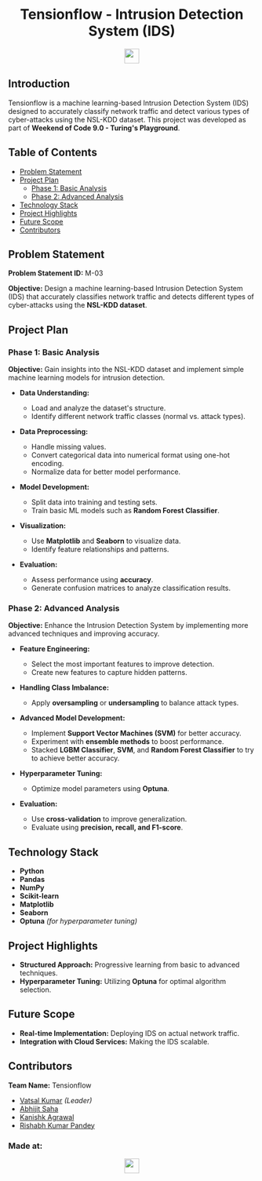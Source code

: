 <h1 align="center">Tensionflow - Intrusion Detection System (IDS)</h1>
<p align="center">
  <a href="https://weekendofcode.computercodingclub.in/">
    <img src="https://i.postimg.cc/njCM24kx/woc.jpg" height="30px">
  </a>
</p>

## Introduction

Tensionflow is a machine learning-based Intrusion Detection System (IDS) designed to accurately classify network traffic and detect various types of cyber-attacks using the NSL-KDD dataset. This project was developed as part of **Weekend of Code 9.0 - Turing's Playground**.

## Table of Contents

- [Problem Statement](#problem-statement)
- [Project Plan](#project-plan)
  - [Phase 1: Basic Analysis](#phase-1-basic-analysis)
  - [Phase 2: Advanced Analysis](#phase-2-advanced-analysis)
- [Technology Stack](#technology-stack)
- [Project Highlights](#project-highlights)
- [Future Scope](#future-scope)
- [Contributors](#contributors)

## Problem Statement

**Problem Statement ID:** M-03

**Objective:** Design a machine learning-based Intrusion Detection System (IDS) that accurately classifies network traffic and detects different types of cyber-attacks using the **NSL-KDD dataset**.

## Project Plan

### Phase 1: Basic Analysis

**Objective:** Gain insights into the NSL-KDD dataset and implement simple machine learning models for intrusion detection.

- **Data Understanding:**
  - Load and analyze the dataset's structure.
  - Identify different network traffic classes (normal vs. attack types).

- **Data Preprocessing:**
  - Handle missing values.
  - Convert categorical data into numerical format using one-hot encoding.
  - Normalize data for better model performance.

- **Model Development:**
  - Split data into training and testing sets.
  - Train basic ML models such as **Random Forest Classifier**.

- **Visualization:**
  - Use **Matplotlib** and **Seaborn** to visualize data.
  - Identify feature relationships and patterns.

- **Evaluation:**
  - Assess performance using **accuracy**.
  - Generate confusion matrices to analyze classification results.

### Phase 2: Advanced Analysis

**Objective:** Enhance the Intrusion Detection System by implementing more advanced techniques and improving accuracy.

- **Feature Engineering:**
  - Select the most important features to improve detection.
  - Create new features to capture hidden patterns.

- **Handling Class Imbalance:**
  - Apply **oversampling** or **undersampling** to balance attack types.

- **Advanced Model Development:**
  - Implement **Support Vector Machines (SVM)** for better accuracy.
  - Experiment with **ensemble methods** to boost performance.
  - Stacked **LGBM Classifier**, **SVM**, and **Random Forest Classifier** to try to achieve better accuracy.

- **Hyperparameter Tuning:**
  - Optimize model parameters using **Optuna**.

- **Evaluation:**
  - Use **cross-validation** to improve generalization.
  - Evaluate using **precision, recall, and F1-score**.

## Technology Stack

- **Python**
- **Pandas**
- **NumPy**
- **Scikit-learn**
- **Matplotlib**
- **Seaborn**
- **Optuna** *(for hyperparameter tuning)*

## Project Highlights

- **Structured Approach:** Progressive learning from basic to advanced techniques.
- **Hyperparameter Tuning:** Utilizing **Optuna** for optimal algorithm selection.

## Future Scope
- **Real-time Implementation:** Deploying IDS on actual network traffic.
- **Integration with Cloud Services:** Making the IDS scalable.

## Contributors

**Team Name:** Tensionflow

- [Vatsal Kumar](https://github.com/krVatsal) *(Leader)*
- [Abhijit Saha](https://github.com/abhigit-saha)
- [Kanishk Agrawal](https://github.com/Kanishk00001)
- [Rishabh Kumar Pandey](https://github.com/rishabhkrpandey)

### Made at:

<p align="center">
  <a href="https://weekendofcode.computercodingclub.in/">
    <img src="https://i.postimg.cc/mrCCnTbN/tpg.jpg" height="30px">
  </a>
</p>
